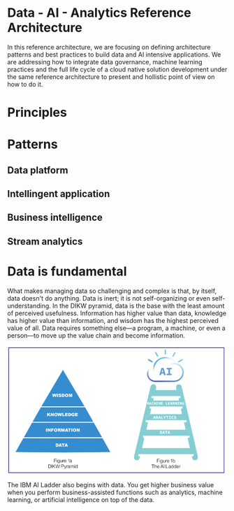 # Data - AI - Analytics Reference Architecture

In this reference architecture, we are focusing on defining architecture patterns and best practices to build data and AI intensive applications. We are addressing how to integrate data governance, machine learning practices and the full life cycle of a cloud native solution development under the same reference architecture to present and hollistic point of view on how to do it.

# Principles

# Patterns

## Data platform 


## Intellingent application

## Business intelligence

## Stream analytics



# Data is fundamental

What makes managing data so challenging and complex is that, by itself, data doesn't do anything. Data is inert; it is not self-organizing or even self-understanding. In the DIKW pyramid, data is the base with the least amount of perceived usefulness. Information has higher value than data, knowledge has higher value than information, and wisdom has the highest perceived value of all. Data requires something else—a program, a machine, or even a person—to move up the value chain and become information.

![](data-dikw-ai.png)

The IBM AI Ladder also begins with data. You get higher business value when you perform business-assisted functions such as analytics, machine learning, or artificial intelligence on top of the data.